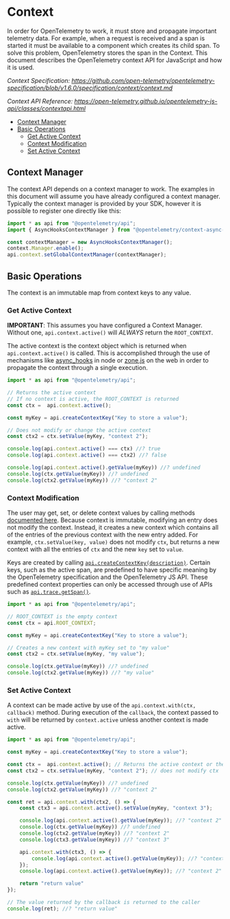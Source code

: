 # Context

In order for OpenTelemetry to work, it must store and propagate important telemetry data.
For example, when a request is received and a span is started it must be available to a component which creates its child span.
To solve this problem, OpenTelemetry stores the span in the Context.
This document describes the OpenTelemetry context API for JavaScript and how it is used.

_Context Specification: <https://github.com/open-telemetry/opentelemetry-specification/blob/v1.6.0/specification/context/context.md>_

_Context API Reference: <https://open-telemetry.github.io/opentelemetry-js-api/classes/contextapi.html>_

- [Context Manager](#context-manager)
- [Basic Operations](#basic-operations)
  - [Get Active Context](#get-active-context)
  - [Context Modification](#context-modification)
  - [Set Active Context](#set-active-context)

## Context Manager

The context API depends on a context manager to work.
The examples in this document will assume you have already configured a context manager.
Typically the context manager is provided by your SDK, however it is possible to register one directly like this:

```typescript
import * as api from "@opentelemetry/api";
import { AsyncHooksContextManager } from "@opentelemetry/context-async-hooks";

const contextManager = new AsyncHooksContextManager();
context.Manager.enable();
api.context.setGlobalContextManager(contextManager);
```

## Basic Operations

The context is an immutable map from context keys to any value.

### Get Active Context

**IMPORTANT**: This assumes you have configured a Context Manager.
Without one, `api.context.active()` will _ALWAYS_ return the `ROOT_CONTEXT`.

The active context is the context object which is returned when `api.context.active()` is called.
This is accomplished through the use of mechanisms like [async_hooks](https://nodejs.org/api/async_hooks.html) in node or [zone.js](https://github.com/angular/zone.js/) on the web in order to propagate the context through a single execution.

```typescript
import * as api from "@opentelemetry/api";

// Returns the active context
// If no context is active, the ROOT_CONTEXT is returned
const ctx =  api.context.active(); 

const myKey = api.createContextKey("Key to store a value");

// Does not modify or change the active context
const ctx2 = ctx.setValue(myKey, "context 2");

console.log(api.context.active() === ctx) //? true
console.log(api.context.active() === ctx2) //? false

console.log(api.context.active().getValue(myKey)) //? undefined
console.log(ctx.getValue(myKey)) //? undefined
console.log(ctx2.getValue(myKey)) //? "context 2"
```

### Context Modification

The user may get, set, or delete context values by calling methods [documented here](https://open-telemetry.github.io/opentelemetry-js-api/interfaces/context.html).
Because context is immutable, modifying an entry does not modify the context.
Instead, it creates a new context which contains all of the entries of the previous context with the new entry added.
For example, `ctx.setValue(key, value)` does not modify `ctx`, but returns a new context with all the entries of `ctx` and the new `key` set to `value`.

Keys are created by calling [`api.createContextKey(description)`](https://open-telemetry.github.io/opentelemetry-js-api/modules.html#createcontextkey).
Certain keys, such as the active span, are predefined to have specific meaning by the OpenTelemetry specification and the OpenTelemetry JS API.
These predefined context properties can only be accessed through use of APIs such as [`api.trace.getSpan()`](https://open-telemetry.github.io/opentelemetry-js-api/classes/traceapi.html#getspan).

```typescript
import * as api from "@opentelemetry/api";

// ROOT_CONTEXT is the empty context
const ctx = api.ROOT_CONTEXT;

const myKey = api.createContextKey("Key to store a value");

// Creates a new context with myKey set to "my value"
const ctx2 = ctx.setValue(myKey, "my value");

console.log(ctx.getValue(myKey)) //? undefined
console.log(ctx2.getValue(myKey)) //? "my value"
```

### Set Active Context

A context can be made active by use of the `api.context.with(ctx, callback)` method.
During execution of the `callback`, the context passed to `with` will be returned by `context.active` unless another context is made active.

```typescript
import * as api from "@opentelemetry/api";

const myKey = api.createContextKey("Key to store a value");

const ctx =  api.context.active(); // Returns the active context or the ROOT_CONTEXT if no context is active
const ctx2 = ctx.setValue(myKey, "context 2"); // does not modify ctx

console.log(ctx.getValue(myKey)) //? undefined
console.log(ctx2.getValue(myKey)) //? "context 2"

const ret = api.context.with(ctx2, () => {
    const ctx3 = api.context.active().setValue(myKey, "context 3");

    console.log(api.context.active().getValue(myKey)); //? "context 2"
    console.log(ctx.getValue(myKey)) //? undefined
    console.log(ctx2.getValue(myKey)) //? "context 2"
    console.log(ctx3.getValue(myKey)) //? "context 3"

    api.context.with(ctx3, () => {
        console.log(api.context.active().getValue(myKey)); //? "context 3"
    });
    console.log(api.context.active().getValue(myKey)); //? "context 2"

    return "return value"
});

// The value returned by the callback is returned to the caller
console.log(ret); //? "return value"
```
